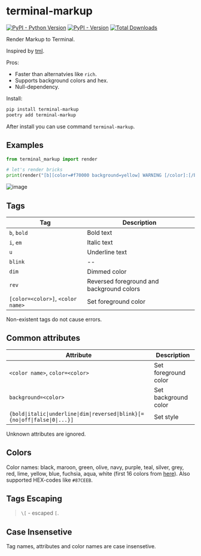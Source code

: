 # terminal-markup

[![PyPI - Python Version](https://img.shields.io/pypi/pyversions/terminal-markup)]() [![PyPI - Version](https://img.shields.io/pypi/v/terminal-markup)]() [![Total Downloads](https://static.pepy.tech/badge/terminal-markup)]()

Render Markup to Terminal.

Inspired by [tml](https://github.com/liamg/tml).

Pros:

* Faster than alternatvies like `rich`.
* Supports background colors and hex.
* Null-dependency.

Install:

```bash
pip install terminal-markup
poetry add terminal-markup
```

After install you can use command `terminal-markup`.

## Examples

```python
from terminal_markup import render

# let's render bricks
print(render("[b][color=#f70000 background=yellow] WARNING [/color]:[/b] [purple]Life leads to [i blue underline]Death[/i].[/purple]"))
```

![image](https://github.com/s3rgeym/terminal-markup/assets/12753171/b3681eff-dff3-4964-a6fe-0329a4829156)

## Tags

| Tag | Description |
| --- | --- |
| `b`, `bold` | Bold text |
| `i`, `em` | Italic text |
| `u` | Underline text |
| `blink` | -- |
| `dim` | Dimmed color |
| `rev` | Reversed foreground and background colors |
| `[color=<color>]`, `<color name>` | Set foreground color |

Non-existent tags do not cause errors.

## Common attributes

| Attribute | Description |
| -- | -- |
| `<color name>`, `color=<color>` | Set foreground color |
| `background=<color>` | Set background color |
| `{bold\|italic\|underline\|dim\|reversed\|blink}[={no\|off\|false\|0\|...}]` | Set style |

Unknown attributes are ignored.

## Colors

Color names: black, maroon, green, olive, navy, purple, teal, silver, grey, red, lime, yellow, blue, fuchsia, aqua, white (first 16 colors from [here](https://ss64.com/bash/syntax-colors.html)). Also supported HEX-codes like `#87CEEB`.

## Tags Escaping

> `\[` - escaped `[`.

## Case Insensetive

Tag names, attributes and color names are case insensetive.
